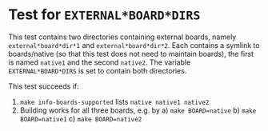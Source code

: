 Test for `EXTERNAL*BOARD*DIRS`
==============================

This test contains two directories containing external boards, namely
`external*board*dir*1` and `external*board*dir*2`. Each contains a symlink to
boards/native (so that this test does not need to maintain boards), the first
is named `native1` and the second `native2`. The variable `EXTERNAL*BOARD*DIRS`
is set to contain both directories.

This test succeeds if:

1. `make info-boards-supported` lists `native native1 native2`
2. Building works for all three boards, e.g. by
    a) `make BOARD=native`
    b) `make BOARD=native1`
    c) `make BOARD=native2`
